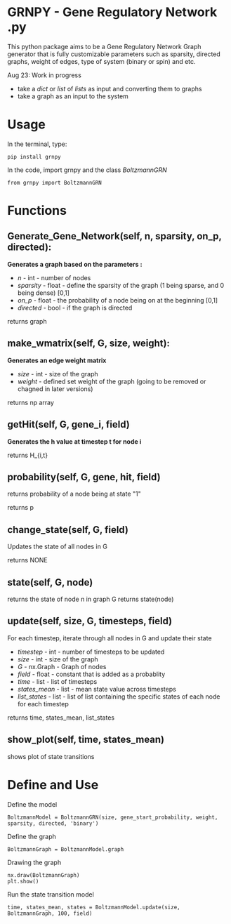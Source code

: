 # GRNPY - Gene Regulatory Network .py

This python package aims to be a Gene Regulatory Network Graph generator that is fully customizable parameters such as sparsity, directed graphs, weight of edges, type of system (binary or spin) and etc.

Aug 23: Work in progress
- take a *dict* or *list* of *lists* as input and converting them to graphs
- take a graph as an input to the system


# Usage

In the terminal, type:

    pip install grnpy

In the code, import grnpy and the class *BoltzmannGRN*

    from grnpy import BoltzmannGRN

# Functions
## Generate_Gene_Network(self, n, sparsity, on_p, directed):
 **Generates a graph based on the parameters :**
 - *n* - int - number of nodes
 - *sparsity* - float - define the sparsity of the graph (1 being sparse, and 0 being dense) [0,1]
 - *on_p* - float - the probability of a node being on at the beginning [0,1]
 - *directed* - bool - if the graph is directed

returns graph

## make_wmatrix(self, G, size, weight):
**Generates an edge weight matrix**

 - *size* - int - size of the graph
 - *weight* - defined set weight of the graph (going to be removed or chagned in later versions)

returns np array
## getHit(self, G, gene_i, field)
**Generates the h value at timestep t for node i**

returns H_{i,t}

## probability(self, G, gene, hit, field)
returns probability of a node being at state "1"

returns p
## change_state(self, G, field)
Updates the state of all nodes in G

returns NONE
## state(self, G, node)
returns the state of node n in graph G
returns state(node)
## update(self, size, G, timesteps, field)
For each timestep, iterate through all nodes in G and update their state

 - *timestep* - int - number of timesteps to be updated
 - *size* - int - size of the graph
 - *G* - nx.Graph - Graph of nodes
 - *field* - float - constant that is added as a probablity
 - *time* - list - list of timesteps
 - *states_mean* - list - mean state value across timesteps
 - *list_states* - list - list of list containing the specific states of each node for each timestep

returns time, states_mean, list_states

## show_plot(self, time, states_mean)
shows plot of state transitions


# Define and Use
Define the model

    BoltzmannModel = BoltzmannGRN(size, gene_start_probability, weight, sparsity, directed, 'binary')

Define the graph

    BoltzmannGraph = BoltzmannModel.graph

Drawing the graph

    nx.draw(BoltzmannGraph)
    plt.show()

Run the state transition model

    time, states_mean, states = BoltzmannModel.update(size, BoltzmannGraph, 100, field)
